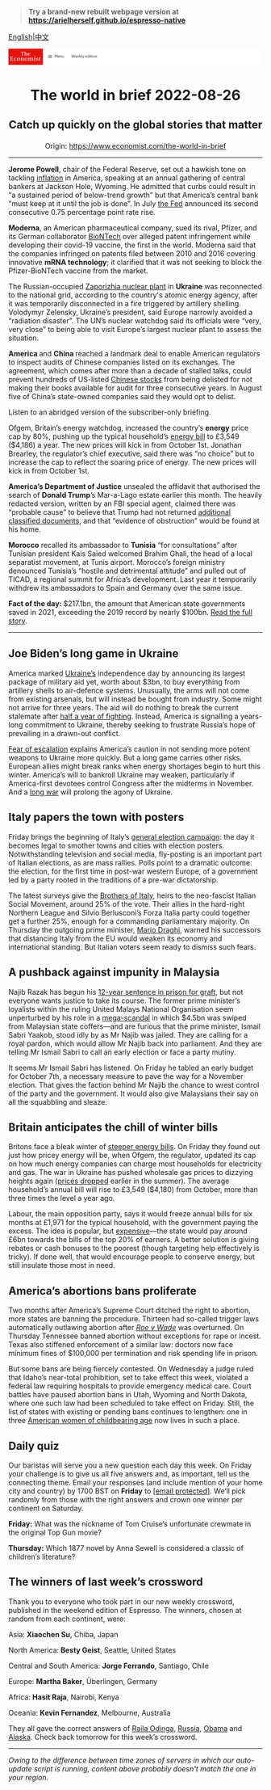 > **Try a brand-new rebuilt webpage version at https://arielherself.github.io/espresso-native**

[English](https://github.com/arielherself/espresso/blob/main/README.md)|[中文](https://github-com.translate.goog/arielherself/espresso/blob/main/README.md?_x_tr_sl=en&_x_tr_tl=zh-CN&_x_tr_hl=zh-CN&_x_tr_pto=wapp)



![The Economist](menubar.png)

# <p align="center">The world in brief 2022-08-26</p>

## <p align="center">Catch up quickly on the global stories that matter</p>

<p align="center">Origin: <a href="https://www.economist.com/the-world-in-brief">https://www.economist.com/the-world-in-brief</a><hr>

<strong>Jerome Powell</strong>, chair of the Federal Reserve, set out a hawkish tone on tackling [inflation](https://www.economist.com/finance-and-economics/2022/08/05/for-a-change-american-inflation-is-lower-than-expected) in America, speaking at an annual gathering of central bankers at Jackson Hole, Wyoming. He admitted that curbs could result in “a sustained period of below-trend growth” but that America’s central bank “must keep at it until the job is done”. In July [the Fed](https://www.economist.com/graphic-detail/2022/07/27/the-fed-is-no-longer-taking-baby-steps-to-rein-in-inflation) announced its second consecutive 0.75 percentage point rate rise.

<strong>Moderna</strong>, an American pharmaceutical company, sued its rival, Pfizer, and its German collaborator [BioNTech](https://www.economist.com/business/2022/08/10/after-a-covid-fuelled-adrenaline-rush-biotech-is-crashing) over alleged patent infringement while developing their covid-19 vaccine, the first in the world. Moderna said that the companies infringed on patents filed between 2010 and 2016 covering innovative <strong>mRNA technology</strong>; it clarified that it was not seeking to block the Pfizer-BioNTech vaccine from the market.

The Russian-occupied [Zaporizhia nuclear plant](https://www.economist.com/the-economist-explains/2022/08/19/what-is-at-stake-at-ukraines-zaporizhia-nuclear-plant) in <strong>Ukraine</strong> was reconnected to the national grid, according to the country&#x27;s atomic energy agency, after it was temporarily disconnected in a fire triggered by artillery shelling. Volodymyr Zelensky, Ukraine’s president, said Europe narrowly avoided a “radiation disaster”. The UN’s nuclear watchdog said its officials were “very, very close” to being able to visit Europe’s largest nuclear plant to assess the situation.

<strong>America </strong>and <strong>China </strong>reached a landmark deal to enable American regulators to inspect audits of Chinese companies listed on its exchanges. The agreement, which comes after more than a decade of stalled talks, could prevent hundreds of US-listed [Chinese stocks](https://www.economist.com/graphic-detail/2020/07/22/chinas-newest-technology-stock-exchange-is-thriving-despite-the-pandemic) from being delisted for not making their books available for audit for three consecutive years. In August five of China’s state-owned companies said they would opt to delist.

Listen to an abridged version of the subscriber-only briefing.

Ofgem, Britain’s energy watchdog, increased the country’s <strong>energy</strong> price cap by 80%, pushing up the typical household’s [energy bill](https://www.economist.com/britain/2022/08/26/energy-bills-in-britain-are-soaring) to £3,549 ($4,186) a year. The new prices will kick in from October 1st. Jonathan Brearley, the regulator’s chief executive, said there was “no choice” but to increase the cap to reflect the soaring price of energy. The new prices will kick in from October 1st.

<strong>America’s Department of Justice</strong> unsealed the affidavit that authorised the search of <strong>Donald Trump</strong>’s Mar-a-Lago estate earlier this month. The heavily redacted version, written by an FBI special agent, claimed there was “probable cause” to believe that Trump had not returned [additional classified documents](https://www.economist.com/united-states/2022/08/10/the-raid-on-mar-a-lago-could-shake-americas-foundations), and that “evidence of obstruction” would be found at his home. 

<strong>Morocco</strong> recalled its ambassador to <strong>Tunisia</strong> “for consultations” after Tunisian president Kais Saied welcomed Brahim Ghali, the head of a local separatist movement, at Tunis airport. Morocco’s foreign ministry denounced Tunisia’s “hostile and detrimental attitude” and pulled out of TICAD, a regional summit for Africa’s development. Last year it temporarily withdrew its ambassadors to Spain and Germany over the same issue. 

<strong>Fact of the day: </strong>$217.1bn, the amount that American state governments saved in 2021, exceeding the 2019 record by nearly $100bn. [Read the full story](https://www.economist.com/united-states/2022/08/25/states-have-historic-amounts-of-leftover-cash).

----------

## Joe Biden’s long game in Ukraine

America marked [Ukraine’s](https://www.economist.com/europe/2022/08/14/a-ukrainian-counter-offensive-in-kherson-faces-steep-odds) independence day by announcing its largest package of military aid yet, worth about $3bn, to buy everything from artillery shells to air-defence systems. Unusually, the arms will not come from existing arsenals, but will instead be bought from industry. Some might not arrive for three years. The aid will do nothing to break the current stalemate after [half a year of fighting](https://www.economist.com/interactive/europe/2022/08/24/six-months-of-war-in-ukraine). Instead, America is signalling a years-long commitment to Ukraine, thereby seeking to frustrate Russia’s hope of prevailing in a drawn-out conflict.

[Fear of escalation](https://www.economist.com/europe/2022/08/02/what-would-push-the-west-and-russia-to-nuclear-war) explains America’s caution in not sending more potent weapons to Ukraine more quickly. But a long game carries other risks. European allies might break ranks when energy shortages begin to hurt this winter. America’s will to bankroll Ukraine may weaken, particularly if America-first devotees control Congress after the midterms in November. And a [long war](https://www.economist.com/briefing/2022/06/30/does-a-protracted-conflict-favour-russia-or-ukraine) will prolong the agony of Ukraine. 

## Italy papers the town with posters

Friday brings the beginning of Italy’s [general election campaign](https://www.economist.com/europe/2022/07/28/italys-next-government-may-be-more-nationalist-than-europe-likes): the day it becomes legal to smother towns and cities with election posters. Notwithstanding television and social media, fly-posting is an important part of Italian elections, as are mass rallies. Polls point to a dramatic outcome: the election, for the first time in post-war western Europe, of a government led by a party rooted in the traditions of a pre-war dictatorship. 

The latest surveys give the [Brothers of Italy](https://www.economist.com/europe/2022/08/11/can-anything-stop-italys-radical-right), heirs to the neo-fascist Italian Social Movement, around 25% of the vote. Their allies in the hard-right Northern League and Silvio Berlusconi’s Forza Italia party could together get a further 25%, enough for a commanding parliamentary majority. On Thursday the outgoing prime minister, [Mario Draghi](https://www.economist.com/europe/2022/07/21/mario-draghi-italys-reformist-prime-minister-resigns), warned his successors that distancing Italy from the EU would weaken its economy and international standing. But Italian voters seem ready to dismiss such fears.

## A pushback against impunity in Malaysia

Najib Razak has begun his [12-year sentence in prison for graft](https://www.economist.com/leaders/2022/08/25/a-brazen-kleptocrat-has-gone-to-jail-in-malaysia-he-must-stay-there), but not everyone wants justice to take its course. The former prime minister’s loyalists within the ruling United Malays National Organisation seem unperturbed by his role in a [mega-scandal](https://www.economist.com/asia/2022/08/23/malaysias-disgraced-former-prime-minister-is-going-to-prison) in which $4.5bn was swiped from Malaysian state coffers—and are furious that the prime minister, Ismail Sabri Yaakob, stood idly by as Mr Najib was jailed. They are calling for a royal pardon, which would allow Mr Najib back into parliament. And they are telling Mr Ismail Sabri to call an early election or face a party mutiny.

It seems Mr Ismail Sabri has listened. On Friday he tabled an early budget for October 7th, a necessary measure to pave the way for a November election. That gives the faction behind Mr Najib the chance to wrest control of the party and the government. It would also give Malaysians their say on all the squabbling and sleaze.

## Britain anticipates the chill of winter bills

Britons face a bleak winter of [steeper energy bills](https://www.economist.com/britain/2022/08/26/energy-bills-in-britain-are-soaring). On Friday they found out just how pricey energy will be, when Ofgem, the regulator, updated its cap on how much energy companies can charge most households for electricity and gas. The war in Ukraine has pushed wholesale gas prices to dizzying heights again ([prices dropped](https://www.economist.com/britain/2022/05/19/wholesale-gas-prices-in-britain-have-collapsed) earlier in the summer). The average household’s annual bill will rise to £3,549 ($4,180) from October, more than three times the level a year ago.

Labour, the main opposition party, says it would freeze annual bills for six months at £1,971 for the typical household, with the government paying the excess. The idea is popular, but [expensive](https://www.economist.com/britain/2022/08/18/why-labours-silly-energy-policy-is-smart-politics)—the state would pay around £6bn towards the bills of the top 20% of earners. A better solution is giving rebates or cash bonuses to the poorest (though targeting help effectively is tricky). If done well, that would encourage people to conserve energy, but still insulate those most in need.

## America’s abortions bans proliferate

Two months after America’s Supreme Court ditched the right to abortion, more states are banning the procedure. Thirteen had so-called trigger laws automatically outlawing abortion after [<em>Roe v Wade</em>](https://www.economist.com/leaders/2022/06/24/the-supreme-courts-rejection-of-roe-will-hurt-the-poorest-most) was overturned. On Thursday Tennessee banned abortion without exceptions for rape or incest. Texas also stiffened enforcement of a similar law: doctors now face minimum fines of $100,000 per termination and risk spending life in prison.

But some bans are being fiercely contested. On Wednesday a judge ruled that Idaho’s near-total prohibition, set to take effect this week, violated a federal law requiring hospitals to provide emergency medical care. Court battles have paused abortion bans in Utah, Wyoming and North Dakota, where one such law had been scheduled to take effect on Friday. Still, the list of states with existing or pending bans continues to lengthen: one in three [American women of childbearing age](https://www.economist.com/united-states/2022/07/19/americas-already-dreadful-maternal-mortality-rate-looks-set-to-rise) now lives in such a place. 

## Daily quiz

Our baristas will serve you a new question each day this week. On Friday your challenge is to give us all five answers and, as important, tell us the connecting theme. Email your responses (and include mention of your home city and country) by 1700 BST on <strong>Friday</strong> to [<span class="__cf_email__" data-cfemail="f6a7839f8cb385868493858599b693959998999b9f8582d895999b">[email&#160;protected]</span>](https://mail.google.com/mail/?view=cm&amp;fs=1&amp;tf=1&amp;to=QuizEspresso@economist.com). We’ll pick randomly from those with the right answers and crown one winner per continent on Saturday. 

<strong>Friday:</strong> What was the nickname of Tom Cruise’s unfortunate crewmate in the original Top Gun movie?

<strong>Thursday:</strong> Which 1877 novel by Anna Sewell is considered a classic of children’s literature?

## ​​​​​​​The winners of last week’s crossword

Thank you to everyone who took part in our new weekly crossword, published in the weekend edition of Espresso. The winners, chosen at random from each continent, were: 

Asia: <strong>Xiaochen Su</strong>, Chiba, Japan

North America:<strong> Besty Geist</strong>, Seattle, United States

Central and South America: <strong>Jorge Ferrando</strong>, Santiago, Chile 

Europe: <strong>Martha Baker</strong>, Überlingen, Germany 

Africa: <strong>Hasit Raja</strong>, Nairobi, Kenya 

Oceania: <strong>Kevin Fernandez</strong>, Melbourne, Australia

They all gave the correct answers of [Raila Odinga](https://www.economist.com/middle-east-and-africa/2022/08/18/william-ruto-is-declared-kenyas-next-president), [Russia](https://www.economist.com/the-americas/2022/08/18/a-remote-canadian-province-luxuriates-in-the-global-supply-crunch), [Obama](https://www.economist.com/united-states/2022/08/18/democrats-are-wrong-to-give-up-on-rural-america) and [Alaska](https://www.economist.com/united-states/2022/08/18/a-new-ranked-choice-voting-system-hampers-sarah-palins-hopes). Check back tomorrow for this week’s crossword.

----------

*Owing to the difference between time zones of servers in which our auto-update script is running, content above probably doesn't match the one in your region.*
